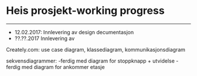 # Heis prosjekt-working progress
------------------------------
- 12.02.2017:	Innlevering av design decumentasjon
- ??.??.2017	Innlevering av 		

Creately.com: use case diagram, klassediagram, kommunikasjonsdiagram

sekvensdiagrammer:
-ferdig med diagram for stoppknapp + utvidelse
-ferdig med diagram for ankommer etasje
